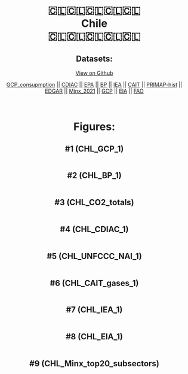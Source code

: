 
<center>
<h1 align="center">
🇨🇱🇨🇱🇨🇱🇨🇱🇨🇱
<br>
Chile
<br>
🇨🇱🇨🇱🇨🇱🇨🇱🇨🇱
</h1>
<h2>Datasets:</h2>
<p><a href="https://github.com/dquintani/GreenhouseData/tree/master/country_data/CHL_Chile/data">View on Github</a>
<br></p><p><a href="data/CHL_GCP_consupmption.csv">GCP_consupmption</a> || <a href="data/CHL_CDIAC.csv">CDIAC</a> || <a href="data/CHL_EPA.csv">EPA</a> || <a href="data/CHL_BP.csv">BP</a> || <a href="data/CHL_IEA.csv">IEA</a> || <a href="data/CHL_CAIT.csv">CAIT</a> || <a href="data/CHL_PRIMAP-hist.csv">PRIMAP-hist</a> || <a href="data/CHL_EDGAR.csv">EDGAR</a> || <a href="data/CHL_Minx_2021.csv">Minx_2021</a> || <a href="data/CHL_GCP.csv">GCP</a> || <a href="data/CHL_EIA.csv">EIA</a> || <a href="data/CHL_FAO.csv">FAO</a></p><p><br></p>
<h1>Figures:</h1><h2>#1 (CHL_GCP_1)</h2>
<p><img alt="" src="figures/CHL_GCP_1.png" /></p><h2>#2 (CHL_BP_1)</h2>
<p><img alt="" src="figures/CHL_BP_1.png" /></p><h2>#3 (CHL_CO2_totals)</h2>
<p><img alt="" src="figures/CHL_CO2_totals.png" /></p><h2>#4 (CHL_CDIAC_1)</h2>
<p><img alt="" src="figures/CHL_CDIAC_1.png" /></p><h2>#5 (CHL_UNFCCC_NAI_1)</h2>
<p><img alt="" src="figures/CHL_UNFCCC_NAI_1.png" /></p><h2>#6 (CHL_CAIT_gases_1)</h2>
<p><img alt="" src="figures/CHL_CAIT_gases_1.png" /></p><h2>#7 (CHL_IEA_1)</h2>
<p><img alt="" src="figures/CHL_IEA_1.png" /></p><h2>#8 (CHL_EIA_1)</h2>
<p><img alt="" src="figures/CHL_EIA_1.png" /></p><h2>#9 (CHL_Minx_top20_subsectors)</h2>
<p><img alt="" src="figures/CHL_Minx_top20_subsectors.png" /></p>